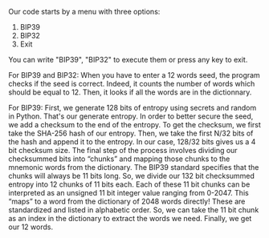Our code starts by a menu with three options:
  1. BIP39
  2. BIP32
  3. Exit
 
 You can write "BIP39", "BIP32" to execute them or press any key to exit.
 
 For BIP39 and BIP32:
When you have to enter a 12 words seed, the program checks if the seed is correct.
Indeed, it counts the number of words which should be equal to 12.
Then, it looks if all the words are in the dictionnary.

For BIP39:
First, we generate 128 bits of entropy using secrets and random in Python. 
That's our generate entropy. In order to better secure the seed, we add a checksum to the end of the entropy. To get the checksum, we first take the SHA-256 hash of our entropy. Then, we take the first N/32 bits of the hash and append it to the entropy. In our case, 128/32 bits gives us a 4 bit checksum size.
The final step of the process involves dividing our checksummed bits into “chunks” and mapping those chunks to the mnemonic words from the dictionary. The BIP39 standard specifies that the chunks will always be 11 bits long. So, we divide our 132 bit checksummed entropy into 12 chunks of 11 bits each. Each of these 11 bit chunks can be interpreted as an unsigned 11 bit integer value ranging from 0-2047. This “maps” to a word from the dictionary of 2048 words directly! These are standardized and listed in alphabetic order. So, we can take the 11 bit chunk as an index in the dictionary to extract the words we need. Finally, we get our 12 words.
